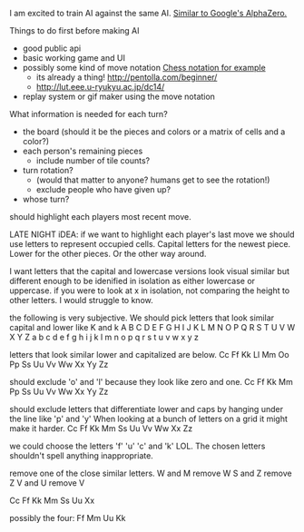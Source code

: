 
I am excited to train AI against the same AI. [Similar to Google's AlphaZero.](https://deepmind.com/blog/alphago-zero-learning-scratch)

Things to do first before making AI
* good public api
* basic working game and UI
* possibly some kind of move notation [Chess notation for example](https://en.wikipedia.org/wiki/Chess_notation#Notation_systems_for_humans)
  * its already a thing! http://pentolla.com/beginner/
  * http://lut.eee.u-ryukyu.ac.jp/dc14/
* replay system or gif maker using the move notation

What information is needed for each turn?
* the board (should it be the pieces and colors or a matrix of cells and a color?)
* each person's remaining pieces
  * include number of tile counts?
* turn rotation?
  * (would that matter to anyone? humans get to see the rotation!) 
  * exclude people who have given up?
* whose turn?


should highlight each players most recent move.

LATE NIGHT iDEA:
 if we want to highlight each player's last move we should use letters to represent occupied cells.
 Capital letters for the newest piece.
 Lower for the other pieces.
 Or the other way around.

 I want letters that the capital and lowercase versions look visual similar but different enough to be idenified in isolation
 as either lowercase or uppercase. if you were to look at x in isolation, not comparing the height to other letters. I would struggle to know.

 the following is very subjective.
 We should pick letters that look similar capital and lower like K and k 
 A	B	C	D	E	F	G	H	I	J	K	L	M	N	O	P	Q	R	S	T	U	V	W	X	Y	Z
 a	b	c	d	e	f	g	h	i	j	k	l	m	n	o	p	q	r	s	t	u	v	w	x	y	z
 
 letters that look similar lower and capitalized are below.
 Cc
 Ff
 Kk
 Ll
 Mm
 Oo
 Pp
 Ss
 Uu
 Vv
 Ww
 Xx
 Yy
 Zz
 
 should exclude 'o' and 'l' because they look like zero and one.
 Cc
 Ff
 Kk
 Mm
 Pp
 Ss
 Uu
 Vv
 Ww
 Xx
 Yy
 Zz
 
 should exclude letters that differentiate lower and caps by hanging under the line like 'p' and 'y'
 When looking at a bunch of letters on a grid it might make it harder.
 Cc
 Ff
 Kk
 Mm
 Ss
 Uu
 Vv
 Ww
 Xx
 Zz
 
 we could choose the letters 'f' 'u' 'c' and 'k' LOL.
 The chosen letters shouldn't spell anything inappropriate.


remove one of the close similar letters.
  W and M remove W
  S and Z remove Z
  V and U remove V

 Cc
 Ff
 Kk
 Mm
 Ss
 Uu
 Xx
 

possibly the four:
Ff
Mm
Uu
Kk